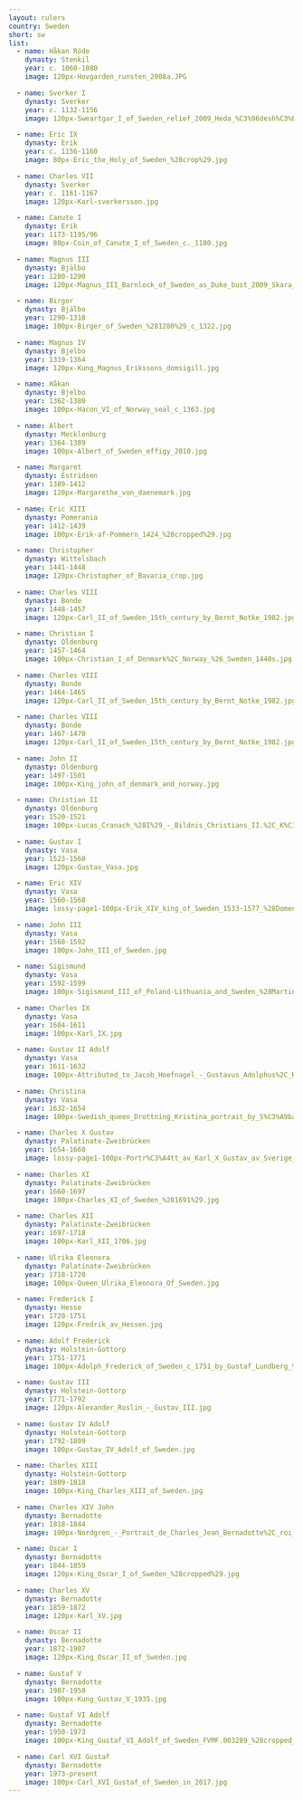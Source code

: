 ```yaml
---
layout: rulers
country: Sweden
short: sw
list:
  - name: Håkan Röde
    dynasty: Stenkil
    year: c. 1060-1080
    image: 120px-Hovgarden_runsten_2008a.JPG

  - name: Sverker I
    dynasty: Sverker
    year: c. 1132-1156
    image: 120px-Sweartgar_I_of_Sweden_relief_2009_Heda_%C3%96desh%C3%B6g_%28crop%29.jpg

  - name: Eric IX
    dynasty: Erik
    year: c. 1156-1160
    image: 80px-Eric_the_Holy_of_Sweden_%28crop%29.jpg

  - name: Charles VII
    dynasty: Sverker
    year: c. 1161-1167
    image: 120px-Karl-sverkersson.jpg

  - name: Canute I
    dynasty: Erik
    year: 1173-1195/96
    image: 80px-Coin_of_Canute_I_of_Sweden_c._1180.jpg

  - name: Magnus III
    dynasty: Bjälbo
    year: 1280-1290
    image: 120px-Magnus_III_Barnlock_of_Sweden_as_Duke_bust_2009_Skara_%282%29.jpg

  - name: Birger
    dynasty: Bjälbo
    year: 1290-1318
    image: 100px-Birger_of_Sweden_%281280%29_c_1322.jpg

  - name: Magnus IV
    dynasty: Bjelbo
    year: 1319-1364
    image: 120px-Kung_Magnus_Erikssons_domsigill.jpg

  - name: Håkan
    dynasty: Bjelbo
    year: 1362-1380
    image: 100px-Hacon_VI_of_Norway_seal_c_1363.jpg

  - name: Albert
    dynasty: Mecklenburg
    year: 1364-1389
    image: 100px-Albert_of_Sweden_effigy_2010.jpg

  - name: Margaret
    dynasty: Estridsen
    year: 1389-1412
    image: 120px-Margarethe_von_daenemark.jpg

  - name: Eric XIII
    dynasty: Pomerania
    year: 1412-1439
    image: 100px-Erik-af-Pommern_1424_%28cropped%29.jpg

  - name: Christopher
    dynasty: Wittelsbach
    year: 1441-1448
    image: 120px-Christopher_of_Bavaria_crop.jpg

  - name: Charles VIII
    dynasty: Bonde
    year: 1448-1457
    image: 120px-Carl_II_of_Sweden_15th_century_by_Bernt_Notke_1982.jpg

  - name: Christian I
    dynasty: Oldenburg
    year: 1457-1464
    image: 100px-Christian_I_of_Denmark%2C_Norway_%26_Sweden_1440s.jpg

  - name: Charles VIII
    dynasty: Bonde
    year: 1464-1465
    image: 120px-Carl_II_of_Sweden_15th_century_by_Bernt_Notke_1982.jpg

  - name: Charles VIII
    dynasty: Bonde
    year: 1467-1470
    image: 120px-Carl_II_of_Sweden_15th_century_by_Bernt_Notke_1982.jpg

  - name: John II
    dynasty: Oldenburg
    year: 1497-1501
    image: 100px-King_john_of_denmark_and_norway.jpg

  - name: Christian II
    dynasty: Oldenburg
    year: 1520-1521
    image: 100px-Lucas_Cranach_%28I%29_-_Bildnis_Christians_II.%2C_K%C3%B6nig_von_D%C3%A4nemark_%28MbK%2C_Leipzig%29.jpg

  - name: Gustav I
    dynasty: Vasa
    year: 1523-1560
    image: 120px-Gustav_Vasa.jpg

  - name: Eric XIV
    dynasty: Vasa
    year: 1560-1568
    image: lossy-page1-100px-Erik_XIV_king_of_Sweden_1533-1577_%28Domenicus_Verwilt%29_-_Nationalmuseum_-_21667.tif.jpg

  - name: John III
    dynasty: Vasa
    year: 1568-1592
    image: 100px-John_III_of_Sweden.jpg

  - name: Sigismund
    dynasty: Vasa
    year: 1592-1599
    image: 100px-Sigismund_III_of_Poland-Lithuania_and_Sweden_%28Martin_Kober%29.jpg

  - name: Charles IX
    dynasty: Vasa
    year: 1604-1611
    image: 100px-Karl_IX.jpg

  - name: Gustav II Adolf
    dynasty: Vasa
    year: 1611-1632
    image: 100px-Attributed_to_Jacob_Hoefnagel_-_Gustavus_Adolphus%2C_King_of_Sweden_1611-1632_-_Google_Art_Project.jpg

  - name: Christina
    dynasty: Vasa
    year: 1632-1654
    image: 100px-Swedish_queen_Drottning_Kristina_portrait_by_S%C3%A9bastien_Bourdon_stor.jpg

  - name: Charles X Gustav
    dynasty: Palatinate-Zweibrücken
    year: 1654-1660
    image: lossy-page1-100px-Portr%C3%A4tt_av_Karl_X_Gustav_av_Sverige_-_Skoklosters_slott_-_91437.tif.jpg

  - name: Charles XI
    dynasty: Palatinate-Zweibrücken
    year: 1660-1697
    image: 100px-Charles_XI_of_Sweden_%281691%29.jpg

  - name: Charles XII
    dynasty: Palatinate-Zweibrücken
    year: 1697-1718
    image: 100px-Karl_XII_1706.jpg

  - name: Ulrika Eleonora
    dynasty: Palatinate-Zweibrücken
    year: 1718-1720
    image: 100px-Queen_Ulrika_Eleonora_Of_Sweden.jpg

  - name: Frederick I
    dynasty: Hesse
    year: 1720-1751
    image: 120px-Fredrik_av_Hessen.jpg

  - name: Adolf Frederick
    dynasty: Holstein-Gottorp
    year: 1751-1771
    image: 100px-Adolph_Frederick_of_Sweden_c_1751_by_Gustaf_Lundberg_%26_Jakob_Bj%C3%B6rck.jpg

  - name: Gustav III
    dynasty: Holstein-Gottorp
    year: 1771-1792
    image: 120px-Alexander_Roslin_-_Gustav_III.jpg

  - name: Gustav IV Adolf
    dynasty: Holstein-Gottorp
    year: 1792-1809
    image: 100px-Gustav_IV_Adolf_of_Sweden.jpg

  - name: Charles XIII
    dynasty: Holstein-Gottorp
    year: 1809-1818
    image: 100px-King_Charles_XIII_of_Sweden.jpg

  - name: Charles XIV John
    dynasty: Bernadotte
    year: 1818-1844
    image: 100px-Nordgren_-_Portrait_de_Charles_Jean_Bernadotte%2C_roi_de_Su%C3%A8de.jpg

  - name: Oscar I
    dynasty: Bernadotte
    year: 1844-1859
    image: 120px-King_Oscar_I_of_Sweden_%28cropped%29.jpg

  - name: Charles XV
    dynasty: Bernadotte
    year: 1859-1872
    image: 120px-Karl_XV.jpg

  - name: Oscar II
    dynasty: Bernadotte
    year: 1872-1907
    image: 120px-King_Oscar_II_of_Sweden.jpg

  - name: Gustaf V
    dynasty: Bernadotte
    year: 1907-1950
    image: 100px-Kung_Gustav_V_1935.jpg

  - name: Gustaf VI Adolf
    dynasty: Bernadotte
    year: 1950-1973
    image: 100px-King_Gustaf_VI_Adolf_of_Sweden_FVMF.003289_%28cropped_2%29.jpg

  - name: Carl XVI Gustaf
    dynasty: Bernadotte
    year: 1973-present
    image: 100px-Carl_XVI_Gustaf_of_Sweden_in_2017.jpg
---
```

